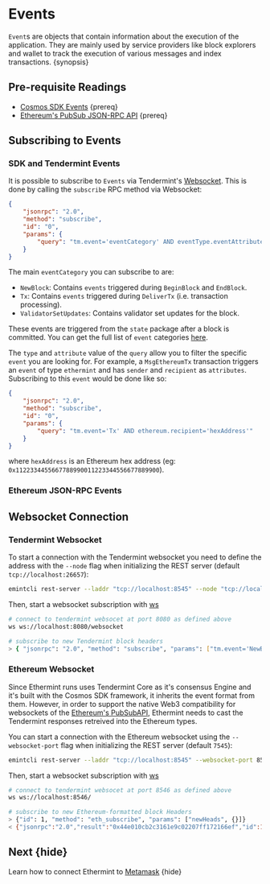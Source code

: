 <!--
order: 2
-->

# Events

`Event`s are objects that contain information about the execution of the application. They are mainly used by service providers like block explorers and wallet to track the execution of various messages and index transactions. {synopsis}

## Pre-requisite Readings

- [Cosmos SDK Events](https://docs.cosmos.network/master/core/events.html) {prereq}
- [Ethereum's PubSub JSON-RPC API](https://geth.ethereum.org/docs/rpc/pubsub) {prereq}

## Subscribing to Events

### SDK and Tendermint Events

It is possible to subscribe to `Events` via Tendermint's [Websocket](https://tendermint.com/docs/app-dev/subscribing-to-events-via-websocket.html#subscribing-to-events-via-websocket).
This is done by calling the `subscribe` RPC method via Websocket:

```json
{
    "jsonrpc": "2.0",
    "method": "subscribe",
    "id": "0",
    "params": {
        "query": "tm.event='eventCategory' AND eventType.eventAttribute='attributeValue'"
    }
}
```

The main `eventCategory` you can subscribe to are:

- `NewBlock`: Contains `events` triggered during `BeginBlock` and `EndBlock`.
- `Tx`: Contains `events` triggered during `DeliverTx` (i.e. transaction processing).
- `ValidatorSetUpdates`: Contains validator set updates for the block.

These events are triggered from the `state` package after a block is committed. You can get the
full list of `event` categories [here](https://godoc.org/github.com/tendermint/tendermint/types#pkg-constants).

The `type` and `attribute` value of the `query` allow you to filter the specific `event` you are looking for. For example, a `MsgEthereumTx` transaction triggers an `event` of type `ethermint` and has `sender` and `recipient` as `attributes`. Subscribing to this `event` would be done like so:

```json
{
    "jsonrpc": "2.0",
    "method": "subscribe",
    "id": "0",
    "params": {
        "query": "tm.event='Tx' AND ethereum.recipient='hexAddress'"
    }
}
```

where `hexAddress` is an Ethereum hex address (eg: `0x1122334455667788990011223344556677889900`).

### Ethereum JSON-RPC Events

<!-- TODO: PublicFiltersAPI -->

## Websocket Connection

### Tendermint Websocket

To start a connection with the Tendermint websocket you need to define the address with the `--node` flag when initializing the REST server (default `tcp://localhost:26657`):

```bash
emintcli rest-server --laddr "tcp://localhost:8545" --node "tcp://localhost:8080" --unlock-key <my_key> --chain-id <chain_id>
```

Then, start a websocket subscription with [ws](https://github.com/hashrocket/ws)

```bash
# connect to tendermint websocet at port 8080 as defined above
ws ws://localhost:8080/websocket

# subscribe to new Tendermint block headers
> { "jsonrpc": "2.0", "method": "subscribe", "params": ["tm.event='NewBlockHeader'"], "id": 1 }
```

### Ethereum Websocket

Since Ethermint runs uses Tendermint Core as it's consensus Engine and it's built with the Cosmos SDK framework, it inherits the event format from them. However, in order to support the native Web3 compatibility for websockets of the [Ethereum's PubSubAPI](https://geth.ethereum.org/docs/rpc/pubsub), Ethermint needs to cast the Tendermint responses retreived into the Ethereum types.

You can start a connection with the Ethereum websocket using the `--websocket-port` flag when initializing the REST server (default `7545`):

```bash
emintcli rest-server --laddr "tcp://localhost:8545" --websocket-port 8546 --unlock-key <my_key> --chain-id <chain_id>
```

Then, start a websocket subscription with [ws](https://github.com/hashrocket/ws)

```bash
# connect to tendermint websocet at port 8546 as defined above
ws ws://localhost:8546/

# subscribe to new Ethereum-formatted block Headers
> {"id": 1, "method": "eth_subscribe", "params": ["newHeads", {}]}
< {"jsonrpc":"2.0","result":"0x44e010cb2c3161e9c02207ff172166ef","id":1}
```

## Next {hide}

Learn how to connect Ethermint to [Metamask](./../guides/metamask.md) {hide}
